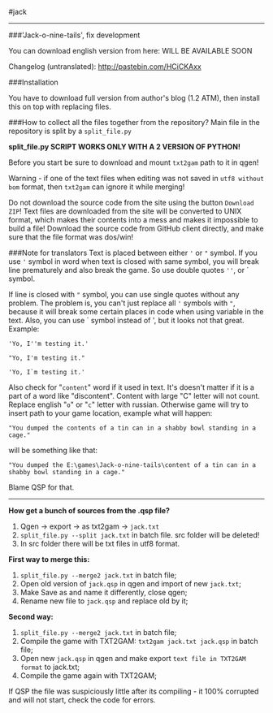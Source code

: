 #jack

---

###'Jack-o-nine-tails', fix development


You can download english version from here: WILL BE AVAILABLE SOON

Changelog (untranslated): http://pastebin.com/HCiCKAxx

###Installation

You have to download full version from author's blog (1.2 ATM), then install this on top with replacing files.

###How to collect all the files together from the repository?
Main file in the repository is split by a `split_file.py`

**split_file.py SCRIPT WORKS ONLY WITH A 2 VERSION OF PYTHON!**

Before you start be sure to download and mount `txt2gam` path to it in qgen!

Warning - if one of the text files when editing was not saved in `utf8 without bom` format, then `txt2gam` can ignore it while merging!

Do not download the source code from the site using the button ``Download ZIP``! Text files are downloaded from the site will be converted to UNIX format, which makes their contents into a mess and makes it impossible to build a file! Download the source code from GitHub client directly, and make sure that the file format was dos/win!

###Note for translators
Text is placed between either `'` or `"` symbol.
If you use `'` symbol in word when text is closed with same symbol, you will break line prematurely and also break the game. So use double quotes `''`, or ` symbol. 

If line is closed with `"` symbol, you can use single quotes without any problem. The problem is, you can't just replace all `'` symbols with `"`, because it will break some certain places in code when using variable in the text. Also, you can use ` symbol instead of ', but it looks not that great. Example:

``'Yo, I''m testing it.'``

``"Yo, I'm testing it."``

``'Yo, I`m testing it.' ``

Also check for "`content`" word if it used in text. It's doesn't matter if it is a part of a word like "discontent". Content with large "C" letter will not count. Replace english "`o`" or "`c`" letter with russian. Otherwise game will try to insert path to your game location, example what will happen:

`"You dumped the contents of a tin can in a shabby bowl standing in a cage."`

will be something like that:

`"You dumped the E:\games\Jack-o-nine-tails\content of a tin can in a shabby bowl standing in a cage."`

Blame QSP for that.

***

**How get a bunch of sources from the .qsp file?**

1. Qgen -> export -> as txt2gam -> ```jack.txt```
2. ```split_file.py --split jack.txt``` in batch file. src folder will be deleted!
3. In src folder there will be txt files in utf8 format.

**First way to merge this:**

1. ```split_file.py --merge2 jack.txt``` in batch file;
2. Open old version of ```jack.qsp``` in qgen and import of new ```jack.txt```;
3. Make Save as and name it differently, close qgen;
4. Rename new file to ```jack.qsp``` and replace old by it;

**Second way:**

1. ```split_file.py --merge2 jack.txt``` in batch file;
2. Compile the game with TXT2GAM: ```txt2gam jack.txt jack.qsp``` in batch file;
3. Open new ```jack.qsp``` in qgen and make export ```text file in TXT2GAM format``` to jack.txt;
4. Compile the game again with TXT2GAM;

If QSP the file was suspiciously little after its compiling - it 100% corrupted and will not start, check the code for errors.